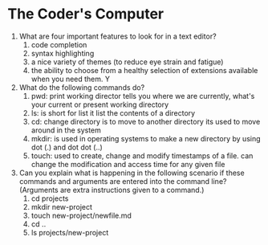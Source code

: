 # The Coder's Computer

1. What are four important features to look for in a text editor?
    1. code completion
    2. syntax highlighting
    3. a nice variety of themes (to reduce eye strain and fatigue)
    4. the ability to choose from a healthy selection of extensions available when you need them. Y
2. What do the following commands do?
    1. pwd: print working director tells you where we are currently, what's your current or present working directory 
    2. ls: is short for list it list the contents of a directory 
    3. cd: change directory is to move to another directory its used to move around in the system
    4. mkdir: is used in operating systems to make a new directory by using dot (.) and dot dot (..)
    5. touch:  used to create, change and modify timestamps of a file. can change the modification and access time for any given file
4. Can you explain what is happening in the following scenario if these commands and arguments are entered into the command line? (Arguments are extra instructions given to a command.)
    1. cd projects
    2. mkdir new-project
    3. touch new-project/newfile.md
    4. cd ..
    5. ls projects/new-project
